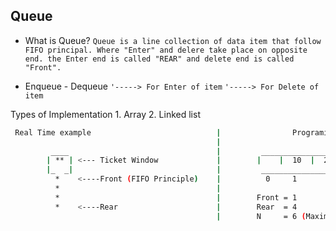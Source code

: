 ## Queue 

  - What is Queue?
     `Queue is a line collection of data item that follow FIFO principal. Where "Enter" and delere take place on opposite end. the Enter end is called "REAR" and delete end is called "Front".`

  - Enqueue                        - Dequeue
    ` '-----> For Enter of item `    ` '-----> For Delete of item `

  Types of Implementation 
        1. Array
        2. Linked list 

 ```bash
  Real Time example                            |                Programing Example 
                                               |
          ____                                 |         _____________________________________
         | ** | <--- Ticket Window             |        |    |  10  |  20  |  30  |  40  |    |
         |_  _|                                |         ______________________________________  
           *    <----Front (FIFO Principle)    |          0     1       2      3      4     5
           *                                   |
           *                                   |        Front = 1
           *    <----Rear                      |        Rear  = 4
                                               |        N     = 6 (Maximam Queue)
```

